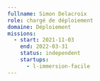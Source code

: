 ```yaml
---
fullname: Simon Delacroix
role: chargé de déploiement
domaine: Déploiement
missions:
  - start: 2021-11-03
    end: 2022-03-31
    status: independent
    startups:
      - l-immersion-facile
---
```

